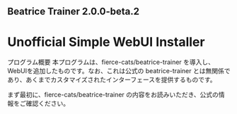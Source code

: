 ## Beatrice Trainer 2.0.0-beta.2
# Unofficial Simple WebUI Installer

プログラム概要
本プログラムは、fierce-cats/beatrice-trainer を導入し、WebUIを追加したものです。なお、これは公式の beatrice-trainer とは無関係であり、あくまでカスタマイズされたインターフェースを提供するものです。

まず最初に、fierce-cats/beatrice-trainer の内容をお読みいただき、公式の情報をご確認ください。
